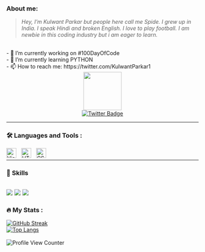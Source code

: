 ### About me:
> *Hey, I’m Kulwant Parkar but people here call me Spide. I grew up in India. I speak Hindi and broken English. I love to play football.
>   I am newbie in this coding industry but i am eager to learn.*
<br>
- 🔭 I’m currently working on #100DayOfCode <br>
- 🌱 I’m currently learning PYTHON <br>
- 📫 How to reach me: https://twitter.com/KulwantParkar1 

<div id="header" align="center">
  <img src="https://media.giphy.com/media/M9gbBd9nbDrOTu1Mqx/giphy.gif" width="100"/>
</div>

<div id="badges" align = "center">
  </a>
  <a href="https://twitter.com/KulwantParkar10">
    <img src="https://img.shields.io/badge/Twitter-blue?style=for-the-badge&logo=twitter&logoColor=white" alt="Twitter Badge"/>
  </a>
</div>

---

### :hammer_and_wrench: Languages and Tools :
<img align="left" alt="Visual Studio Code" width="26px" src="https://cdn.jsdelivr.net/gh/devicons/devicon/icons/vscode/vscode-original.svg" style="padding-right:10px;" />
<img align="left" alt="HTML5" width="26px" src="https://cdn.jsdelivr.net/gh/devicons/devicon/icons/html5/html5-original.svg" style="padding-right:10px;" />
<img align="left" alt="CSS3" width="26px" src="https://cdn.jsdelivr.net/gh/devicons/devicon/icons/css3/css3-original.svg" style="padding-right:10px;" /><br>

---

### 💼 Skills

![](https://img.shields.io/badge/Code-Python-informational?style=flat&logo=Python&logoColor=white&color=4AB197)
![](https://img.shields.io/badge/Code-HTML-informational?style=flat&logo=html5&logoColor=white&color=4AB197)
![](https://img.shields.io/badge/Code-CSS-informational?style=flat&logo=css3&logoColor=white&color=4AB197)
---

### :fire: My Stats :
[![GitHub Streak](http://github-readme-streak-stats.herokuapp.com?user=kulwantparkar&theme=dark&background=000000)](https://git.io/streak-stats)<br>
[![Top Langs](https://github-readme-stats.vercel.app/api/top-langs/?username=kulwantparkar&layout=compact&theme=vision-friendly-dark)](https://github.com/anuraghazra/github-readme-stats)
<br>
<br>
![Profile View Counter](https://komarev.com/ghpvc/?username=kulwantparkar)
